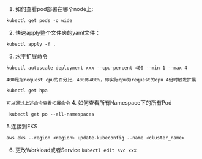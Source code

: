 1. 如何查看pod部署在哪个node上:
``` shell
kubectl get pods -o wide
```

2. 快速apply整个文件夹的yaml文件：
```
kubectl apply -f .
```
3. 水平扩展命令
```
kubectl autoscale deployment xxx --cpu-percent 400 --min 1 --max 4
```
`400是指request cpu的百分比，400即400%，即实际cpu为request的cpu 4倍时触发扩展`
```
kubectl get hpa
```
`可以通过上述命令查看拓展命令`
4. 如何查看所有Namespace下的所有Pod
```shell
 kubectl get po --all-namespaces
```

5.连接到EKS
```shell
aws eks --region <region> update-kubeconfig --name <cluster_name>
```

6. 更改Workload或者Service
``` kubectl edit svc xxx ```


